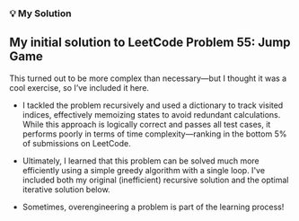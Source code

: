 ### 💡 My Solution
## My initial solution to LeetCode Problem 55: Jump Game

This turned out to be more complex than necessary—but I thought it was a cool exercise, so I’ve included it here.

- I tackled the problem recursively and used a dictionary to track visited indices, effectively memoizing states to avoid redundant calculations. While this approach is logically correct and passes all test cases, it performs poorly in terms of time complexity—ranking in the bottom 5% of submissions on LeetCode.

- Ultimately, I learned that this problem can be solved much more efficiently using a simple greedy algorithm with a single loop. I've included both my original (inefficient) recursive solution and the optimal iterative solution below.

- Sometimes, overengineering a problem is part of the learning process!
